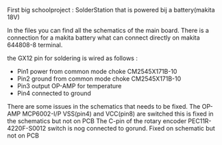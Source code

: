 First big schoolproject : SolderStation that is powered bij a battery(makita 18V)

In the files you can find all the schematics of the main board. There is a connection for a makita battery what can connect directly on makita 644808-8 terminal.

the GX12 pin for soldering is wired as follows : 
-  Pin1 power from common mode choke CM2545X171B-10
-  Pin2 ground from common mode choke CM2545X171B-10
-  Pin3 output OP-AMP for temperature 
-  Pin4 connected to ground 

There are some issues in the schematics that needs to be fixed. 
The OP-AMP MCP6002-I/P VSS(pin4) and VCC(pin8)  are switched this is fixed in the schematics but not on PCB
The C-pin  of the rotary encoder PEC11R-4220F-S0012  switch is nog connected to gorund. Fixed on schematic but not on PCB
